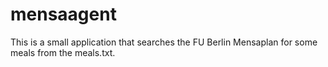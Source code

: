 # mensaagent
This is a small application that searches the FU Berlin Mensaplan for some meals from the meals.txt.

